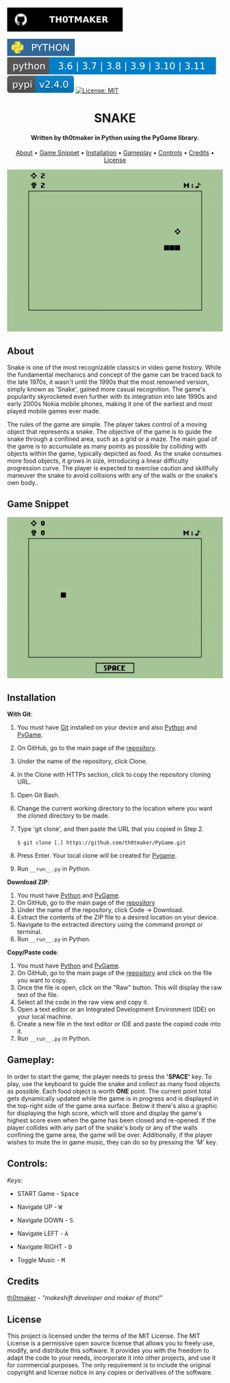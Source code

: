 [![Github Badge](badges/th0tmaker-github.svg)](https://github.com/th0tmaker)

![Python Badge](badges/python-badge.svg)
![Pygame Compatibility](badges/pygame_compatibility.svg)
![PyGame v2.4.0 Badge](badges/pypi_v2.4.0.svg)
[![License: MIT](https://img.shields.io/badge/License-MIT-yellow.svg)](https://opensource.org/licenses/MIT)

<h1 align="center">SNAKE</h1>

<h4 align="center">Written by th0tmaker in Python using the PyGame library.</h4>

<p align="center">
  <a href="#about">About</a> •
  <a href="#game-snippet">Game Snippet</a> •
  <a href="#installation">Installation</a> •
  <a href="#gameplay">Gameplay</a> •
  <a href="#controls">Controls</a> •
  <a href="#credits">Credits</a> •
  <a href="#license">License</a>
</p>

<p align="center">
<img src="readme_images/SnakeInGame.png">
</p>

## About
Snake is one of the most recognizable classics in video game history. While the fundamental mechanics and concept of the
game can be traced back to the late 1970s, it wasn't until the 1990s that the most renowned version, simply known as
'Snake', gained more casual recognition. The game's popularity skyrocketed even further with its integration into late
1990s and early 2000s Nokia mobile phones, making it one of the earliest and most played mobile games ever made. 

The rules of the game are simple. The player takes control of a moving object that represents a snake.
The objective of the game is to guide the snake through a confined area, such as a grid or a maze. The main goal of the 
game is to accumulate as many points as possible by colliding with objects within the game, typically depicted as food.
As the snake consumes more food objects, it grows in size, introducing a linear difficulty progression curve.
The player is expected to exercise caution and skillfully maneuver the snake to avoid collisions with any of the walls
or the snake's own body..  

## Game Snippet

![Pong Game Demo Snippet](readme_images/SnakeDemoSnippet.gif)

## Installation

**With Git**:

1. You must have [Git](https://git-scm.com/downloads) installed on your device and also
[Python](https://www.python.org/downloads/) and [PyGame](https://www.pygame.org/news).
2. On GitHub, go to the main page of the [repository](https://github.com/th0tmaker/PyGame).
3. Under the name of the repository, click Clone.
4. In the Clone with HTTPs section, click to copy the repository cloning URL.
5. Open Git Bash.
6. Change the current working directory to the location where you want the cloned directory to be made.
7. Type 'git clone', and then paste the URL that you copied in Step 2.

   ```$ git clone [.] https://github.com/th0tmaker/PyGame.git```
   
8. Press Enter. Your local clone will be created for [Pygame](https://github.com/th0tmaker/PyGame).
9. Run `__run__.py` in Python.

**Download ZIP**:

1. You must have [Python](https://www.python.org/downloads/) and [PyGame](https://www.pygame.org/news).
2. On GitHub, go to the main page of the [repository](https://github.com/th0tmaker/PyGame)
3. Under the name of the repository, click Code -> Download.
4. Extract the contents of the ZIP file to a desired location on your device.
5. Navigate to the extracted directory using the command prompt or terminal.
6. Run `__run__.py` in Python.

**Copy/Paste code**:

1. You must have [Python](https://www.python.org/downloads/) and [PyGame](https://www.pygame.org/news).
2. On GitHub, go to the main page of the [repository](https://github.com/th0tmaker/PyGame/tree/master/Snake)
and click on the file you want to copy.
3. Once the file is open, click on the "Raw" button. This will display the raw text of the file.
4. Select all the code in the raw view and copy it.
5. Open a text editor or an Integrated Development Environment (IDE) on your local machine.
6. Create a new file in the text editor or IDE and paste the copied code into it.
7. Run `__run__.py` in Python.

## Gameplay:

In order to start the game, the player needs to press the **'SPACE'** key. 
To play, use the keyboard to guide the snake and collect as many food objects as possible. Each food object is worth
**ONE** point. The current point total gets dynamically updated while the game is in progress and is displayed in the
top-right side of the game area surface. Below it there's also a graphic for displaying the high score,
which will store and display the game's highest score even when the game has been closed and re-opened. If the player
collides with any part of the snake's body or any of the walls confining the game area, the game will be over. 
Additionally, if the player wishes to mute the in game music, they can do so by pressing the 'M' key.  

## Controls:


*Keys:* 
* START Game - <kbd>Space</kbd>
* Navigate UP - <kbd>W</kbd>
* Navigate DOWN - <kbd>S</kbd>
* Navigate LEFT - <kbd>A</kbd>
* Navigate RIGHT - <kbd>D</kbd>


* Toggle Music - <kbd>M</kbd>

## Credits
[th0tmaker](https://github.com/th0tmaker) - *"makeshift developer and maker of thots!"*

## License
This project is licensed under the terms of the MIT License. The MIT License is a permissive open source license that
allows you to freely use, modify, and distribute this software.
It provides you with the freedom to adapt the code to your needs, incorporate it into other projects,
and use it for commercial purposes. The only requirement is to include the original copyright and license notice in any
copies or derivatives of the software.